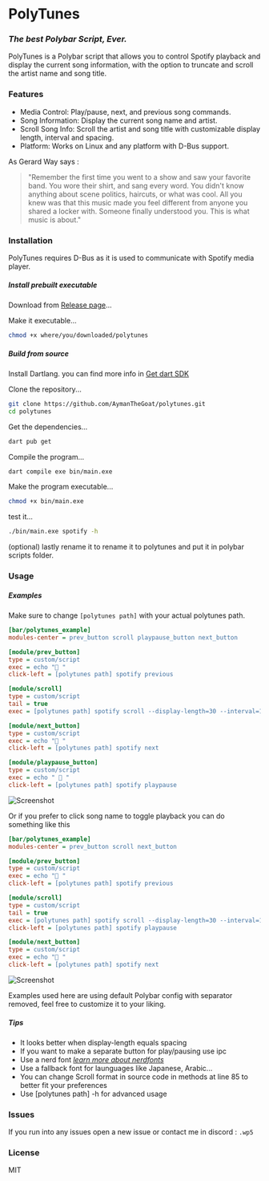 # PolyTunes
### _The best Polybar Script, Ever._

PolyTunes is a Polybar script that allows you to control Spotify playback and display the current song information, with the option to truncate and scroll the artist name and song title.

### Features

 - Media Control: Play/pause, next, and previous song commands.
 - Song Information: Display the current song name and artist.
 - Scroll Song Info: Scroll the artist and song title with customizable display length, interval and spacing.
 - Platform: Works on Linux and any platform with D-Bus support.

As Gerard Way says :
> "Remember the first time you went to a show and saw your favorite band. You wore their shirt, and sang every word. You didn't know anything about scene politics, haircuts, or what was cool. All you knew was that this music made you feel different from anyone you shared a locker with. Someone finally understood you. This is what music is about."

### Installation
PolyTunes requires D-Bus as it is used to communicate with Spotify media player.
##### Install prebuilt executable
Download from [Release page](https://github.com/AymanTheGoat/polytunes/releases/tag/Releases)...

Make it executable...
```sh
chmod +x where/you/downloaded/polytunes
```

##### Build from source
Install Dartlang.
you can find more info in [Get dart SDK](https://dart.dev/get-dart)

Clone the repository...
```sh
git clone https://github.com/AymanTheGoat/polytunes.git
cd polytunes
```

Get the dependencies...
```sh
dart pub get
```

Compile the program...
```sh
dart compile exe bin/main.exe
```

Make the program executable...
```sh
chmod +x bin/main.exe
```

test it...
```sh
./bin/main.exe spotify -h
```

(optional) lastly rename it to rename it to polytunes and put it in polybar scripts folder. 
### Usage
##### Examples
Make sure to change `[polytunes path]` with your actual polytunes path.
```ini
[bar/polytunes_example]
modules-center = prev_button scroll playpause_button next_button

[module/prev_button]
type = custom/script
exec = echo "󰙣 "
click-left = [polytunes path] spotify previous

[module/scroll]
type = custom/script
tail = true
exec = [polytunes path] spotify scroll --display-length=30 --interval=1 --spacing=10

[module/next_button]
type = custom/script
exec = echo "󰙡 "
click-left = [polytunes path] spotify next

[module/playpause_button]
type = custom/script
exec = echo " 󰏥 "
click-left = [polytunes path] spotify playpause
```
![Screenshot](https://github.com/user-attachments/assets/ad725b8a-ef8b-4f6b-8fbc-f5bd7badccb6)


Or if you prefer to click song name to toggle playback you can do something like this
```ini
[bar/polytunes_example]
modules-center = prev_button scroll next_button

[module/prev_button]
type = custom/script
exec = echo "󰙣 "
click-left = [polytunes path] spotify previous

[module/scroll]
type = custom/script
tail = true
exec = [polytunes path] spotify scroll --display-length=30 --interval=1 --spacing=10
click-left = [polytunes path] spotify playpause

[module/next_button]
type = custom/script
exec = echo "󰙡 "
click-left = [polytunes path] spotify next
```
![Screenshot](https://github.com/user-attachments/assets/c8da839c-2af9-4de2-b96e-3bc0400557f5)

Examples used here are using default Polybar config with separator removed, feel free to customize it to your liking.

##### Tips
 - It looks better when display-length equals spacing
 - If you want to make a separate button for play/pausing use ipc
 - Use a nerd font [_learn more about nerdfonts_](https://www.nerdfonts.com/#home)
 - Use a fallback font for launguages like Japanese, Arabic...
 - You can change Scroll format in source code in methods at line 85 to better fit your preferences
 - Use [polytunes path] -h for advanced usage

### Issues
If you run into any issues open a new issue or contact me in discord : `.wp5`

### License

MIT


